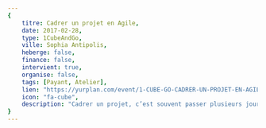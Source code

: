 ```yaml
---
{
	titre: Cadrer un projet en Agile,
	date: 2017-02-28,
	type: 1CubeAndGo,
	ville: Sophia Antipolis,
	heberge: false,
	finance: false,
	intervient: true,
	organise: false,
	tags: [Payant, Atelier],
	lien: "https://yurplan.com/event/1-CUBE-GO-CADRER-UN-PROJET-EN-AGILE-SOPHIA-ANTIPOLIS/13118",
	icon: "fa-cube",
	description: "Cadrer un projet, c’est souvent passer plusieurs jours/semaines/mois à imaginer comment le projet va fonctionner, à étudier tous les risques potentiels et inimaginables et s’assurer que tout soit fait dans les temps et le budget. Une fois tout ça consigné dans un beau fichier, tout le monde se lance à corps perdu parce que le plus important dans le projet, c’est surtout de le faire, de le développer",
}
---
```

